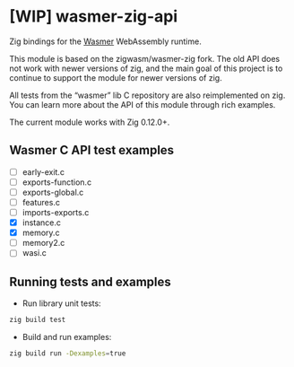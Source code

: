 # [WIP] wasmer-zig-api

Zig bindings for the [Wasmer](https://github.com/wasmerio/wasmer/tree/main/lib/c-api) WebAssembly runtime.

This module is based on the zigwasm/wasmer-zig fork. The old API does not work with newer versions of zig, and the main goal of this project is to continue to support the module for newer versions of zig.

All tests from the “wasmer” lib C repository are also reimplemented on zig. You can learn more about the API of this module through rich examples.

The current module works with Zig 0.12.0+.

## Wasmer C API test examples

- [ ] early-exit.c
- [ ] exports-function.c
- [ ] exports-global.c
- [ ] features.c
- [ ] imports-exports.c
- [x] instance.c
- [x] memory.c
- [ ] memory2.c
- [ ] wasi.c

## Running tests and examples
 
- Run library unit tests:
```bash
zig build test
```

- Build and run examples:
```bash
zig build run -Dexamples=true
```
